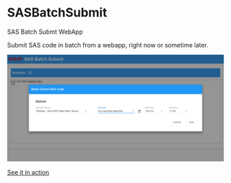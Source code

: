 # SASBatchSubmit
SAS Batch Submt WebApp

Submit SAS code in batch from a webapp, right now or sometime later.



![Screenshot](screenshot.png?raw=true "Screenshot")

[See it in action](https://www.youtube.com/watch?v=bSpakS9dyPg)
